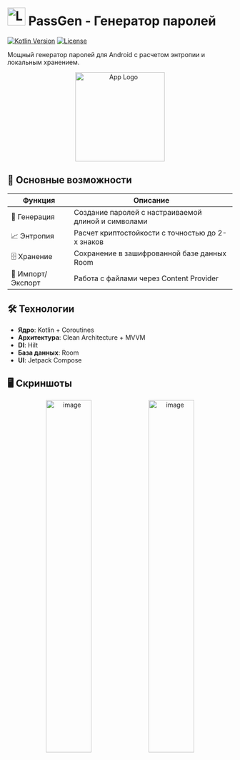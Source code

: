 # <img src="https://github.com/user-attachments/assets/b30bff0e-37fc-436a-864f-e8335724e861" width="40" height="40" alt="Logo"/> PassGen - Генератор паролей

[![Kotlin Version](https://img.shields.io/badge/Kotlin-1.9.0-blue.svg)](https://kotlinlang.org)
[![License](https://img.shields.io/badge/License-MIT-green.svg)](https://opensource.org/licenses/MIT)

Мощный генератор паролей для Android с расчетом энтропии и локальным хранением.

<div align="center">
  <img src="https://github.com/user-attachments/assets/b30bff0e-37fc-436a-864f-e8335724e861" width="200" height="200" alt="App Logo"/>
</div>

## 📌 Основные возможности

| Функция | Описание |
|---------|----------|
| 🔐 Генерация | Создание паролей с настраиваемой длиной и символами |
| 📈 Энтропия | Расчет криптостойкости с точностью до 2-х знаков |
| 🗄️ Хранение | Сохранение в зашифрованной базе данных Room |
| 📁 Импорт/Экспорт | Работа с файлами через Content Provider |

## 🛠 Технологии

- **Ядро**: Kotlin + Coroutines
- **Архитектура**: Clean Architecture + MVVM
- **DI**: Hilt
- **База данных**: Room
- **UI**: Jetpack Compose

## 🖥 Скриншоты

<p align="center">
  <img width="45%" alt="image" src="https://github.com/user-attachments/assets/4b34820a-fe12-4177-9fa7-7f5d8eadae07" />
  <img width="45%" alt="image" src="https://github.com/user-attachments/assets/65d6aafa-41e7-4b2f-b221-6264eabd6d15" />
</p>
